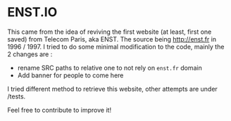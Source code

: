 # ENST.IO

This came from the idea of reviving the first website (at least, first one saved) from Telecom Paris, aka ENST. The source being http://enst.fr in 1996 / 1997.
I tried to do some minimal modification to the code, mainly the 2 changes are :

* rename SRC paths to relative one to not rely on `enst.fr` domain
* Add banner for people to come here

I tried different method to retrieve this website, other attempts are under /tests.

Feel free to contribute to improve it!